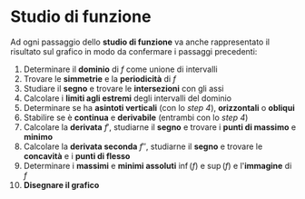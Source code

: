 # Studio di funzione

Ad ogni passaggio dello **studio di funzione** va anche rappresentato il risultato sul grafico in modo da confermare i passaggi precedenti:

1. Determinare il **dominio** di $f$ come unione di intervalli
2. Trovare le **simmetrie** e la **periodicità** di $f$
3. Studiare il **segno** e trovare le **intersezioni** con gli assi
4. Calcolare i **limiti agli estremi** degli intervalli del dominio
5. Determinare se ha **asintoti verticali** (con lo _step 4_), **orizzontali** o **obliqui**
6. Stabilire se è **continua** e **derivabile** (entrambi con lo _step 4_)
7. Calcolare la **derivata** $f'$, studiarne il **segno** e trovare i **punti di massimo** e **minimo**
8. Calcolare la **derivata seconda** $f''$, studiarne il **segno** e trovare le **concavità** e i **punti di flesso**
9. Determinare i **massimi** e **minimi assoluti** $\inf(f)$ e $\sup(f)$ e l'**immagine** di $f$
10. **Disegnare il grafico**
